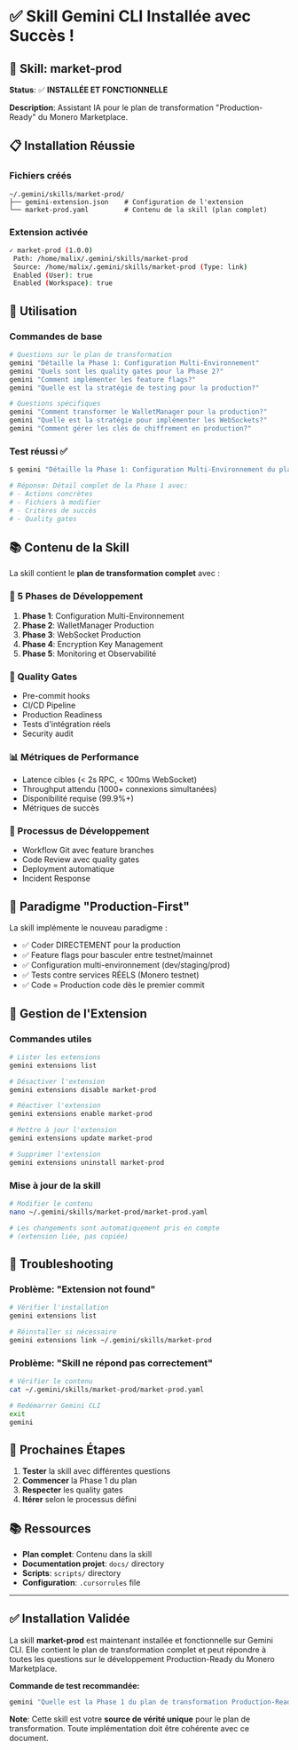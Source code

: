 # ✅ Skill Gemini CLI Installée avec Succès !

## 🎯 Skill: market-prod

**Status**: ✅ **INSTALLÉE ET FONCTIONNELLE**

**Description**: Assistant IA pour le plan de transformation "Production-Ready" du Monero Marketplace.

## 📋 Installation Réussie

### Fichiers créés
```
~/.gemini/skills/market-prod/
├── gemini-extension.json    # Configuration de l'extension
└── market-prod.yaml         # Contenu de la skill (plan complet)
```

### Extension activée
```bash
✓ market-prod (1.0.0)
 Path: /home/malix/.gemini/skills/market-prod
 Source: /home/malix/.gemini/skills/market-prod (Type: link)
 Enabled (User): true
 Enabled (Workspace): true
```

## 🚀 Utilisation

### Commandes de base
```bash
# Questions sur le plan de transformation
gemini "Détaille la Phase 1: Configuration Multi-Environnement"
gemini "Quels sont les quality gates pour la Phase 2?"
gemini "Comment implémenter les feature flags?"
gemini "Quelle est la stratégie de testing pour la production?"

# Questions spécifiques
gemini "Comment transformer le WalletManager pour la production?"
gemini "Quelle est la stratégie pour implémenter les WebSockets?"
gemini "Comment gérer les clés de chiffrement en production?"
```

### Test réussi ✅
```bash
$ gemini "Détaille la Phase 1: Configuration Multi-Environnement du plan de transformation Production-Ready"

# Réponse: Détail complet de la Phase 1 avec:
# - Actions concrètes
# - Fichiers à modifier
# - Critères de succès
# - Quality gates
```

## 📚 Contenu de la Skill

La skill contient le **plan de transformation complet** avec :

### 🎯 5 Phases de Développement
1. **Phase 1**: Configuration Multi-Environnement
2. **Phase 2**: WalletManager Production  
3. **Phase 3**: WebSocket Production
4. **Phase 4**: Encryption Key Management
5. **Phase 5**: Monitoring et Observabilité

### 🚦 Quality Gates
- Pre-commit hooks
- CI/CD Pipeline
- Production Readiness
- Tests d'intégration réels
- Security audit

### 📊 Métriques de Performance
- Latence cibles (< 2s RPC, < 100ms WebSocket)
- Throughput attendu (1000+ connexions simultanées)
- Disponibilité requise (99.9%+)
- Métriques de succès

### 🔄 Processus de Développement
- Workflow Git avec feature branches
- Code Review avec quality gates
- Deployment automatique
- Incident Response

## 🎯 Paradigme "Production-First"

La skill implémente le nouveau paradigme :
- ✅ Coder DIRECTEMENT pour la production
- ✅ Feature flags pour basculer entre testnet/mainnet
- ✅ Configuration multi-environnement (dev/staging/prod)
- ✅ Tests contre services RÉELS (Monero testnet)
- ✅ Code = Production code dès le premier commit

## 🔧 Gestion de l'Extension

### Commandes utiles
```bash
# Lister les extensions
gemini extensions list

# Désactiver l'extension
gemini extensions disable market-prod

# Réactiver l'extension
gemini extensions enable market-prod

# Mettre à jour l'extension
gemini extensions update market-prod

# Supprimer l'extension
gemini extensions uninstall market-prod
```

### Mise à jour de la skill
```bash
# Modifier le contenu
nano ~/.gemini/skills/market-prod/market-prod.yaml

# Les changements sont automatiquement pris en compte
# (extension liée, pas copiée)
```

## 🚨 Troubleshooting

### Problème: "Extension not found"
```bash
# Vérifier l'installation
gemini extensions list

# Réinstaller si nécessaire
gemini extensions link ~/.gemini/skills/market-prod
```

### Problème: "Skill ne répond pas correctement"
```bash
# Vérifier le contenu
cat ~/.gemini/skills/market-prod/market-prod.yaml

# Redémarrer Gemini CLI
exit
gemini
```

## 🎯 Prochaines Étapes

1. **Tester** la skill avec différentes questions
2. **Commencer** la Phase 1 du plan
3. **Respecter** les quality gates
4. **Itérer** selon le processus défini

## 📚 Ressources

- **Plan complet**: Contenu dans la skill
- **Documentation projet**: `docs/` directory
- **Scripts**: `scripts/` directory
- **Configuration**: `.cursorrules` file

---

## ✅ Installation Validée

La skill **market-prod** est maintenant installée et fonctionnelle sur Gemini CLI. Elle contient le plan de transformation complet et peut répondre à toutes les questions sur le développement Production-Ready du Monero Marketplace.

**Commande de test recommandée:**
```bash
gemini "Quelle est la Phase 1 du plan de transformation Production-Ready?"
```

**Note**: Cette skill est votre **source de vérité unique** pour le plan de transformation. Toute implémentation doit être cohérente avec ce document.
